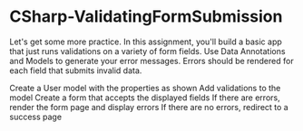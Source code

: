 # CSharp-ValidatingFormSubmission

Let's get some more practice. In this assignment, you'll build a basic app that just runs validations on a variety of form fields. Use Data Annotations and Models to generate your error messages. Errors should be rendered for each field that submits invalid data.


 Create a User model with the properties as shown
 Add validations to the model
 Create a form that accepts the displayed fields
 If there are errors, render the form page and display errors
 If there are no errors, redirect to a success page
